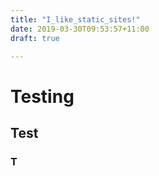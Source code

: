 ```yaml
---
title: "I_like_static_sites!"
date: 2019-03-30T09:53:57+11:00
draft: true

---
```



# Testing

## Test

### T
